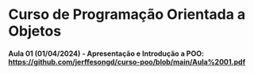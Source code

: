 # Curso de Programação Orientada a Objetos

#### Aula 01 (01/04/2024) - Apresentação e Introdução a POO: https://github.com/jerffesongd/curso-poo/blob/main/Aula%2001.pdf
